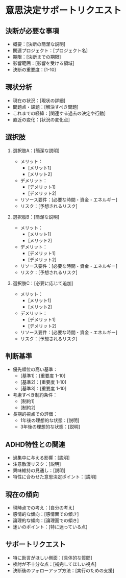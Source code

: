 # 意思決定サポートリクエスト

## 決断が必要な事項
- 概要：[決断の簡潔な説明]
- 関連プロジェクト：[プロジェクト名]
- 期限：[決断までの期限]
- 影響範囲：[影響を受ける領域]
- 決断の重要度：[1-10]

## 現状分析
- 現在の状況：[現状の詳細]
- 問題点・課題：[解決すべき問題]
- これまでの経緯：[関連する過去の決定や行動]
- 直近の変化：[状況の変化点]

## 選択肢
1. 選択肢A：[簡潔な説明]
   - メリット：
     - [メリット1]
     - [メリット2]
   - デメリット：
     - [デメリット1]
     - [デメリット2]
   - リソース要件：[必要な時間・資金・エネルギー]
   - リスク：[予想されるリスク]

2. 選択肢B：[簡潔な説明]
   - メリット：
     - [メリット1]
     - [メリット2]
   - デメリット：
     - [デメリット1]
     - [デメリット2]
   - リソース要件：[必要な時間・資金・エネルギー]
   - リスク：[予想されるリスク]

3. 選択肢C：[必要に応じて追加]
   - メリット：
     - [メリット1]
     - [メリット2]
   - デメリット：
     - [デメリット1]
     - [デメリット2]
   - リソース要件：[必要な時間・資金・エネルギー]
   - リスク：[予想されるリスク]

## 判断基準
- 優先順位の高い基準：
  - [基準1]：[重要度 1-10]
  - [基準2]：[重要度 1-10]
  - [基準3]：[重要度 1-10]
- 考慮すべき制約条件：
  - [制約1]
  - [制約2]
- 長期的視点での評価：
  - 1年後の理想的な状態：[説明]
  - 3年後の理想的な状態：[説明]

## ADHD特性との関連
- 過集中に与える影響：[説明]
- 注意散漫リスク：[説明]
- 興味維持の見通し：[説明]
- 特性に合わせた意思決定ポイント：[説明]

## 現在の傾向
- 現時点での考え：[自分の考え]
- 感情的な傾向：[感情面での傾き]
- 論理的な傾向：[論理面での傾き]
- 迷いのポイント：[特に迷っている点]

## サポートリクエスト
- 特に助言がほしい側面：[具体的な質問]
- 検討が不十分な点：[補完してほしい視点]
- 決断後のフォローアップ方法：[実行のための支援]